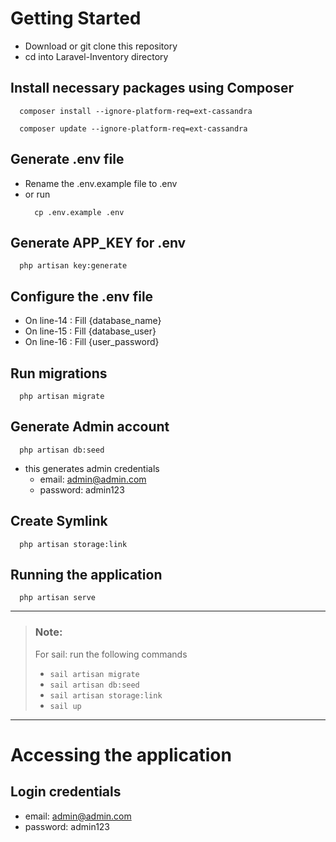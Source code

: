 # Getting Started
- Download or git clone this repository
- cd into Laravel-Inventory directory

 ## Install necessary packages using Composer
   ``` 
     composer install --ignore-platform-req=ext-cassandra
   ```
   ```
     composer update --ignore-platform-req=ext-cassandra
   ```
 ## Generate .env file
   - Rename the .env.example file to .env
   - or run
     ```
       cp .env.example .env
     ```
     
 ## Generate APP_KEY for .env
   ```
     php artisan key:generate
   ```
 
 ## Configure the .env file
   - On line-14 : Fill {database_name} 
   - On line-15 : Fill {database_user}
   - On line-16 : Fill {user_password}
 ## Run migrations
   ```
     php artisan migrate
   ```
 ## Generate Admin account
   ```
     php artisan db:seed
   ```
   - this generates admin credentials 
     - email: admin@admin.com
     - password: admin123
 
 ## Create Symlink
   ```
     php artisan storage:link
   ```
 
 ## Running the application
   ```
     php artisan serve
   ```
--- 
   > ### Note:
   >
   > For sail: run the following commands
   > - ```sail artisan migrate ```
   > - ```sail artisan db:seed```
   > - ```sail artisan storage:link```
   > - ```sail up```
--- 
# Accessing the application
## Login credentials
  - email: admin@admin.com
  - password: admin123

